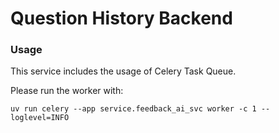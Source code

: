 # Question History Backend

### Usage

This service includes the usage of Celery Task Queue.

Please run the worker with:
```
uv run celery --app service.feedback_ai_svc worker -c 1 --loglevel=INFO
```
